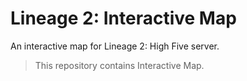 # Lineage 2: Interactive Map

An interactive map for Lineage 2: High Five server.

> This repository contains Interactive Map.
